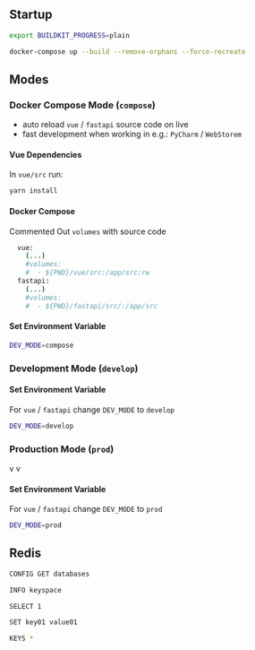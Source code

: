 ## Startup

```bash
export BUILDKIT_PROGRESS=plain

docker-compose up --build --remove-orphans --force-recreate
```

## Modes

### Docker Compose Mode (`compose`)

- auto reload `vue` / `fastapi` source code on live
- fast development when working in e.g.: `PyCharm` / `WebStorem`

#### Vue Dependencies

In `vue/src` run:

```bash
yarn install
```

#### Docker Compose

Commented Out `volumes` with source code

```bash
  vue:
    (...)
    #volumes:
    #  - ${PWD}/vue/src:/app/src:rw
  fastapi:
    (...)
    #volumes:
    #  - ${PWD}/fastapi/src/:/app/src
```

#### Set Environment Variable

```bash
DEV_MODE=compose
```

### Development Mode (`develop`)

#### Set Environment Variable

For `vue` / `fastapi` change `DEV_MODE` to `develop`

```bash
DEV_MODE=develop
```

### Production Mode (`prod`)

v v

#### Set Environment Variable

For `vue` / `fastapi` change `DEV_MODE` to `prod`

```bash
DEV_MODE=prod
```

## Redis

```bash
CONFIG GET databases

INFO keyspace

SELECT 1

SET key01 value01

KEYS *

```

